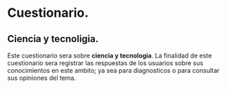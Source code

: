# Cuestionario.

## Ciencia y tecnoligia.

Este cuestionario sera sobre **ciencia y tecnologia**.
La finalidad de este cuestionario sera registrar las respuestas de los usuarios sobre sus conocimientos en este ambito; ya sea para diagnosticos o para consultar sus opiniones del tema. 
